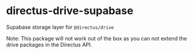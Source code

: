 # directus-drive-supabase

Supabase storage layer for `@directus/drive`

Note: This package will not work out of the box as you can not extend the drive packages in the Directus API.
